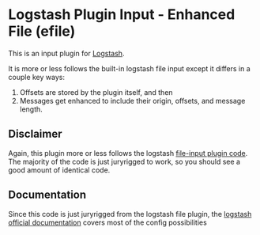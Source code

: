 # Logstash Plugin Input - Enhanced File (efile)

This is an input plugin for [Logstash](https://github.com/elasticsearch/logstash).

It is more or less follows the built-in logstash file input except it differs in a couple key ways:
  1. Offsets are stored by the plugin itself, and then 
  2. Messages get enhanced to include their origin, offsets, and message length.


## Disclaimer

Again, this plugin more or less follows the logstash [file-input plugin code](https://github.com/logstash-plugins/logstash-input-file). The majority of the code is just juryrigged to work, so you should see a good amount of identical code.

## Documentation

Since this code is just juryrigged from the logstash file plugin, the [logstash official documentation](https://www.elastic.co/guide/en/logstash/current/plugins-inputs-file.html) covers most of the config possibilities 
